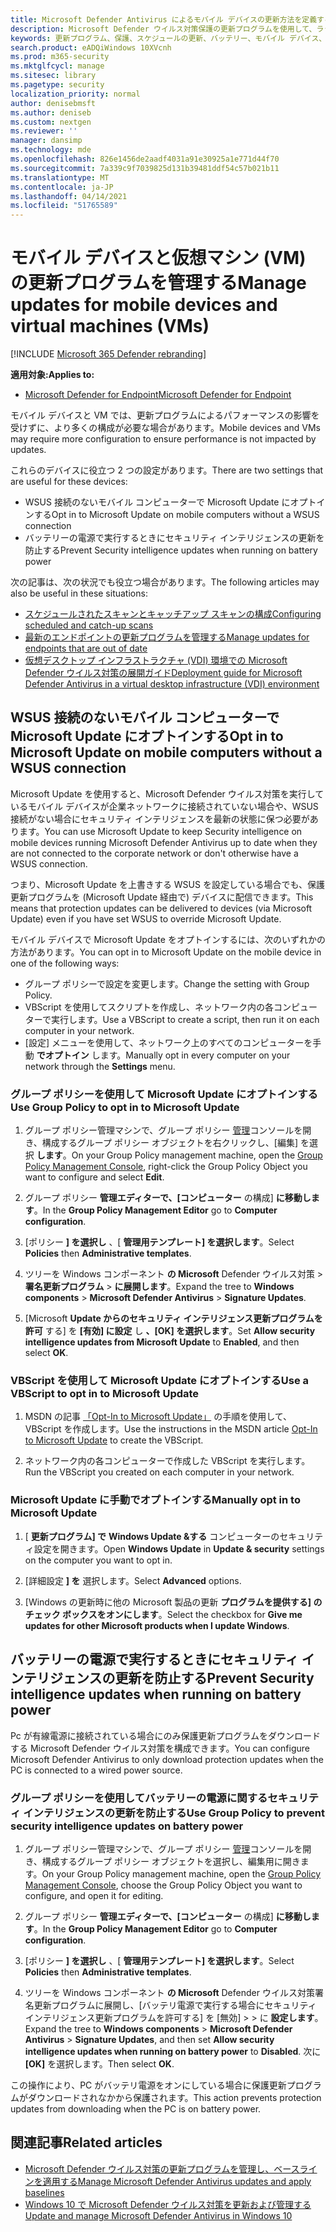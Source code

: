 ```yaml
---
title: Microsoft Defender Antivirus によるモバイル デバイスの更新方法を定義する
description: Microsoft Defender ウイルス対策保護の更新プログラムを使用して、ラップトップなどのモバイル デバイスを更新する方法を管理します。
keywords: 更新プログラム、保護、スケジュールの更新、バッテリー、モバイル デバイス、ノート PC、ノートブック、オプトイン、microsoft update、wsus、override
search.product: eADQiWindows 10XVcnh
ms.prod: m365-security
ms.mktglfcycl: manage
ms.sitesec: library
ms.pagetype: security
localization_priority: normal
author: denisebmsft
ms.author: deniseb
ms.custom: nextgen
ms.reviewer: ''
manager: dansimp
ms.technology: mde
ms.openlocfilehash: 826e1456de2aadf4031a91e30925a1e771d44f70
ms.sourcegitcommit: 7a339c9f7039825d131b39481ddf54c57b021b11
ms.translationtype: MT
ms.contentlocale: ja-JP
ms.lasthandoff: 04/14/2021
ms.locfileid: "51765589"
---
```

# <a name="manage-updates-for-mobile-devices-and-virtual-machines-vms"></a><span data-ttu-id="0f5c3-104">モバイル デバイスと仮想マシン (VM) の更新プログラムを管理する</span><span class="sxs-lookup"><span data-stu-id="0f5c3-104">Manage updates for mobile devices and virtual machines (VMs)</span></span>

[!INCLUDE [Microsoft 365 Defender rebranding](../../includes/microsoft-defender.md)]


<span data-ttu-id="0f5c3-105">**適用対象:**</span><span class="sxs-lookup"><span data-stu-id="0f5c3-105">**Applies to:**</span></span>

- [<span data-ttu-id="0f5c3-106">Microsoft Defender for Endpoint</span><span class="sxs-lookup"><span data-stu-id="0f5c3-106">Microsoft Defender for Endpoint</span></span>](/microsoft-365/security/defender-endpoint/)

<span data-ttu-id="0f5c3-107">モバイル デバイスと VM では、更新プログラムによるパフォーマンスの影響を受けずに、より多くの構成が必要な場合があります。</span><span class="sxs-lookup"><span data-stu-id="0f5c3-107">Mobile devices and VMs may require more configuration to ensure performance is not impacted by updates.</span></span>

<span data-ttu-id="0f5c3-108">これらのデバイスに役立つ 2 つの設定があります。</span><span class="sxs-lookup"><span data-stu-id="0f5c3-108">There are two settings that are useful for these devices:</span></span>

- <span data-ttu-id="0f5c3-109">WSUS 接続のないモバイル コンピューターで Microsoft Update にオプトインする</span><span class="sxs-lookup"><span data-stu-id="0f5c3-109">Opt in to Microsoft Update on mobile computers without a WSUS connection</span></span>
- <span data-ttu-id="0f5c3-110">バッテリーの電源で実行するときにセキュリティ インテリジェンスの更新を防止する</span><span class="sxs-lookup"><span data-stu-id="0f5c3-110">Prevent Security intelligence updates when running on battery power</span></span>

<span data-ttu-id="0f5c3-111">次の記事は、次の状況でも役立つ場合があります。</span><span class="sxs-lookup"><span data-stu-id="0f5c3-111">The following articles may also be useful in these situations:</span></span>
- [<span data-ttu-id="0f5c3-112">スケジュールされたスキャンとキャッチアップ スキャンの構成</span><span class="sxs-lookup"><span data-stu-id="0f5c3-112">Configuring scheduled and catch-up scans</span></span>](scheduled-catch-up-scans-microsoft-defender-antivirus.md)
- [<span data-ttu-id="0f5c3-113">最新のエンドポイントの更新プログラムを管理する</span><span class="sxs-lookup"><span data-stu-id="0f5c3-113">Manage updates for endpoints that are out of date</span></span>](manage-outdated-endpoints-microsoft-defender-antivirus.md)
- [<span data-ttu-id="0f5c3-114">仮想デスクトップ インフラストラクチャ (VDI) 環境での Microsoft Defender ウイルス対策の展開ガイド</span><span class="sxs-lookup"><span data-stu-id="0f5c3-114">Deployment guide for Microsoft Defender Antivirus in a virtual desktop infrastructure (VDI) environment</span></span>](deployment-vdi-microsoft-defender-antivirus.md)

## <a name="opt-in-to-microsoft-update-on-mobile-computers-without-a-wsus-connection"></a><span data-ttu-id="0f5c3-115">WSUS 接続のないモバイル コンピューターで Microsoft Update にオプトインする</span><span class="sxs-lookup"><span data-stu-id="0f5c3-115">Opt in to Microsoft Update on mobile computers without a WSUS connection</span></span>

<span data-ttu-id="0f5c3-116">Microsoft Update を使用すると、Microsoft Defender ウイルス対策を実行しているモバイル デバイスが企業ネットワークに接続されていない場合や、WSUS 接続がない場合にセキュリティ インテリジェンスを最新の状態に保つ必要があります。</span><span class="sxs-lookup"><span data-stu-id="0f5c3-116">You can use Microsoft Update to keep Security intelligence on mobile devices running Microsoft Defender Antivirus up to date when they are not connected to the corporate network or don't otherwise have a WSUS connection.</span></span> 

<span data-ttu-id="0f5c3-117">つまり、Microsoft Update を上書きする WSUS を設定している場合でも、保護更新プログラムを (Microsoft Update 経由で) デバイスに配信できます。</span><span class="sxs-lookup"><span data-stu-id="0f5c3-117">This means that protection updates can be delivered to devices (via Microsoft Update) even if you have set WSUS to override Microsoft Update.</span></span>

<span data-ttu-id="0f5c3-118">モバイル デバイスで Microsoft Update をオプトインするには、次のいずれかの方法があります。</span><span class="sxs-lookup"><span data-stu-id="0f5c3-118">You can opt in to Microsoft Update on the mobile device in one of the following ways:</span></span>

- <span data-ttu-id="0f5c3-119">グループ ポリシーで設定を変更します。</span><span class="sxs-lookup"><span data-stu-id="0f5c3-119">Change the setting with Group Policy.</span></span>
- <span data-ttu-id="0f5c3-120">VBScript を使用してスクリプトを作成し、ネットワーク内の各コンピューターで実行します。</span><span class="sxs-lookup"><span data-stu-id="0f5c3-120">Use a VBScript to create a script, then run it on each computer in your network.</span></span>
- <span data-ttu-id="0f5c3-121">[設定] メニューを使用して、ネットワーク上のすべてのコンピューターを手動 **でオプトイン** します。</span><span class="sxs-lookup"><span data-stu-id="0f5c3-121">Manually opt in every computer on your network through the **Settings** menu.</span></span>

### <a name="use-group-policy-to-opt-in-to-microsoft-update"></a><span data-ttu-id="0f5c3-122">グループ ポリシーを使用して Microsoft Update にオプトインする</span><span class="sxs-lookup"><span data-stu-id="0f5c3-122">Use Group Policy to opt in to Microsoft Update</span></span>

1. <span data-ttu-id="0f5c3-123">グループ ポリシー管理マシンで、グループ ポリシー [管理](/previous-versions/windows/it-pro/windows-server-2008-R2-and-2008/cc731212(v=ws.11))コンソールを開き、構成するグループ ポリシー オブジェクトを右クリックし、[編集] を選択 **します**。</span><span class="sxs-lookup"><span data-stu-id="0f5c3-123">On your Group Policy management machine, open the [Group Policy Management Console](/previous-versions/windows/it-pro/windows-server-2008-R2-and-2008/cc731212(v=ws.11)), right-click the Group Policy Object you want to configure and select **Edit**.</span></span>

2. <span data-ttu-id="0f5c3-124">グループ ポリシー **管理エディターで、[コンピューター** の構成] **に移動します**。</span><span class="sxs-lookup"><span data-stu-id="0f5c3-124">In the **Group Policy Management Editor** go to **Computer configuration**.</span></span>

3. <span data-ttu-id="0f5c3-125">[ポリシー **] を選択し** 、[ **管理用テンプレート] を選択します**。</span><span class="sxs-lookup"><span data-stu-id="0f5c3-125">Select **Policies** then **Administrative templates**.</span></span>

4. <span data-ttu-id="0f5c3-126">ツリーを Windows コンポーネント **の Microsoft** Defender ウイルス対策  >  **署名更新プログラム**  >  **に展開します**。</span><span class="sxs-lookup"><span data-stu-id="0f5c3-126">Expand the tree to **Windows components** > **Microsoft Defender Antivirus** > **Signature Updates**.</span></span>

5. <span data-ttu-id="0f5c3-127">[Microsoft **Update からのセキュリティ インテリジェンス更新プログラムを許可** する] を **[有効] に設定** し  **、[OK] を選択します**。</span><span class="sxs-lookup"><span data-stu-id="0f5c3-127">Set **Allow security intelligence updates from Microsoft Update** to **Enabled**, and then select  **OK**.</span></span>


### <a name="use-a-vbscript-to-opt-in-to-microsoft-update"></a><span data-ttu-id="0f5c3-128">VBScript を使用して Microsoft Update にオプトインする</span><span class="sxs-lookup"><span data-stu-id="0f5c3-128">Use a VBScript to opt in to Microsoft Update</span></span>

1. <span data-ttu-id="0f5c3-129">MSDN の記事 [「Opt-In to Microsoft Update」](/windows/win32/wua_sdk/opt-in-to-microsoft-update) の手順を使用して、VBScript を作成します。</span><span class="sxs-lookup"><span data-stu-id="0f5c3-129">Use the instructions in the MSDN article [Opt-In to Microsoft Update](/windows/win32/wua_sdk/opt-in-to-microsoft-update) to create the VBScript.</span></span>

2. <span data-ttu-id="0f5c3-130">ネットワーク内の各コンピューターで作成した VBScript を実行します。</span><span class="sxs-lookup"><span data-stu-id="0f5c3-130">Run the VBScript you created on each computer in your network.</span></span>

### <a name="manually-opt-in-to-microsoft-update"></a><span data-ttu-id="0f5c3-131">Microsoft Update に手動でオプトインする</span><span class="sxs-lookup"><span data-stu-id="0f5c3-131">Manually opt in to Microsoft Update</span></span>

1. <span data-ttu-id="0f5c3-132">[ **更新プログラム] で** **Windows Update &する** コンピューターのセキュリティ設定を開きます。</span><span class="sxs-lookup"><span data-stu-id="0f5c3-132">Open **Windows Update** in **Update & security** settings on the computer you want to opt in.</span></span>

2. <span data-ttu-id="0f5c3-133">[詳細設定 **] を** 選択します。</span><span class="sxs-lookup"><span data-stu-id="0f5c3-133">Select **Advanced** options.</span></span>

3. <span data-ttu-id="0f5c3-134">[Windows の更新時に他の Microsoft 製品の更新 **プログラムを提供する] のチェック ボックスをオンにします**。</span><span class="sxs-lookup"><span data-stu-id="0f5c3-134">Select the checkbox for **Give me updates for other Microsoft products when I update Windows**.</span></span>

## <a name="prevent-security-intelligence-updates-when-running-on-battery-power"></a><span data-ttu-id="0f5c3-135">バッテリーの電源で実行するときにセキュリティ インテリジェンスの更新を防止する</span><span class="sxs-lookup"><span data-stu-id="0f5c3-135">Prevent Security intelligence updates when running on battery power</span></span>

<span data-ttu-id="0f5c3-136">Pc が有線電源に接続されている場合にのみ保護更新プログラムをダウンロードする Microsoft Defender ウイルス対策を構成できます。</span><span class="sxs-lookup"><span data-stu-id="0f5c3-136">You can configure Microsoft Defender Antivirus to only download protection updates when the PC is connected to a wired power source.</span></span> 

### <a name="use-group-policy-to-prevent-security-intelligence-updates-on-battery-power"></a><span data-ttu-id="0f5c3-137">グループ ポリシーを使用してバッテリーの電源に関するセキュリティ インテリジェンスの更新を防止する</span><span class="sxs-lookup"><span data-stu-id="0f5c3-137">Use Group Policy to prevent security intelligence updates on battery power</span></span>

1.  <span data-ttu-id="0f5c3-138">グループ ポリシー管理マシンで、グループ ポリシー [管理](/previous-versions/windows/it-pro/windows-server-2008-R2-and-2008/cc731212(v=ws.11))コンソールを開き、構成するグループ ポリシー オブジェクトを選択し、編集用に開きます。</span><span class="sxs-lookup"><span data-stu-id="0f5c3-138">On your Group Policy management machine, open the [Group Policy Management Console](/previous-versions/windows/it-pro/windows-server-2008-R2-and-2008/cc731212(v=ws.11)), choose the Group Policy Object you want to configure, and open it for editing.</span></span>

2.  <span data-ttu-id="0f5c3-139">グループ ポリシー **管理エディターで、[コンピューター** の構成] **に移動します**。</span><span class="sxs-lookup"><span data-stu-id="0f5c3-139">In the **Group Policy Management Editor** go to **Computer configuration**.</span></span>

3.  <span data-ttu-id="0f5c3-140">[ポリシー **] を選択し** 、[ **管理用テンプレート] を選択します**。</span><span class="sxs-lookup"><span data-stu-id="0f5c3-140">Select **Policies** then **Administrative templates**.</span></span>

4.  <span data-ttu-id="0f5c3-141">ツリーを Windows コンポーネント **の Microsoft** Defender ウイルス対策署名更新プログラムに展開し、[バッテリ電源で実行する場合にセキュリティ インテリジェンス更新プログラムを許可する] を [無効]  >    >  に **設定します**。 </span><span class="sxs-lookup"><span data-stu-id="0f5c3-141">Expand the tree to **Windows components** > **Microsoft Defender Antivirus** > **Signature Updates**, and then set **Allow security intelligence updates when running on battery power** to **Disabled**.</span></span> <span data-ttu-id="0f5c3-142">次に **[OK]** を選択します。</span><span class="sxs-lookup"><span data-stu-id="0f5c3-142">Then select **OK**.</span></span> 

<span data-ttu-id="0f5c3-143">この操作により、PC がバッテリ電源をオンにしている場合に保護更新プログラムがダウンロードされなかから保護されます。</span><span class="sxs-lookup"><span data-stu-id="0f5c3-143">This action prevents protection updates from downloading when the PC is on battery power.</span></span>

## <a name="related-articles"></a><span data-ttu-id="0f5c3-144">関連記事</span><span class="sxs-lookup"><span data-stu-id="0f5c3-144">Related articles</span></span>

- [<span data-ttu-id="0f5c3-145">Microsoft Defender ウイルス対策の更新プログラムを管理し、ベースラインを適用する</span><span class="sxs-lookup"><span data-stu-id="0f5c3-145">Manage Microsoft Defender Antivirus updates and apply baselines</span></span>](manage-updates-baselines-microsoft-defender-antivirus.md)
- [<span data-ttu-id="0f5c3-146">Windows 10 で Microsoft Defender ウイルス対策を更新および管理する</span><span class="sxs-lookup"><span data-stu-id="0f5c3-146">Update and manage Microsoft Defender Antivirus in Windows 10</span></span>](deploy-manage-report-microsoft-defender-antivirus.md)